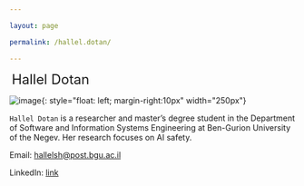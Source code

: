 ```yaml
---

layout: page

permalink: /hallel.dotan/

---
```




 <font size="5">Hallel Dotan</font>



![image]({{site.baseurl}}/assets/members/hallel.dotan.jpeg){: style="float: left; margin-right:10px" width="250px"}



`Hallel Dotan` is a researcher and master’s degree student in the Department of Software and Information Systems Engineering at Ben-Gurion University of the Negev. Her research focuses on AI safety.



Email: [hallelsh@post.bgu.ac.il](mailto:allelsh@post.bgu.ac.il)



LinkedIn: [link](https://www.linkedin.com/in/hallel-dotan-9aa32113b/)



